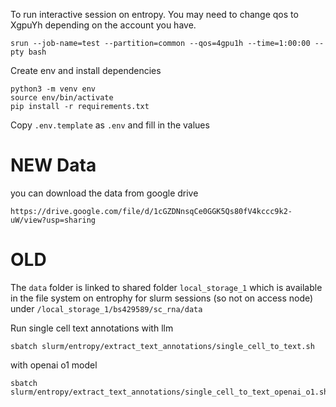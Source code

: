 To run interactive session on entropy. You may need to change qos to XgpuYh depending on the account you have.
```
srun --job-name=test --partition=common --qos=4gpu1h --time=1:00:00 --pty bash
```

Create env and install dependencies
```
python3 -m venv env
source env/bin/activate
pip install -r requirements.txt
```

Copy `.env.template` as `.env` and fill in the values

# NEW Data
you can download the data from google drive
```
https://drive.google.com/file/d/1cGZDNnsqCe0GGK5Qs80fV4kccc9k2-uW/view?usp=sharing
```

# OLD
The `data` folder is linked to shared folder `local_storage_1` which is available in the file system on entrophy for slurm sessions (so not on access node) under `/local_storage_1/bs429589/sc_rna/data`

Run single cell text annotations with llm
```
sbatch slurm/entropy/extract_text_annotations/single_cell_to_text.sh
```
with openai o1 model
```
sbatch slurm/entropy/extract_text_annotations/single_cell_to_text_openai_o1.sh
```

